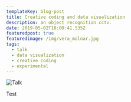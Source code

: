 ```yaml
---
templateKey: blog-post
title: Creative coding and data visualization
description: an object recognition cctv.
date: 2019-05-02T18:00:41.535Z
featuredpost: true
featuredimage: /img/vera_molnar.jpg
tags:
  - talk
  - data visualization
  - creative coding
  - experimental
---
```

![Talk](/img/vera_molnar.jpg)

Test
